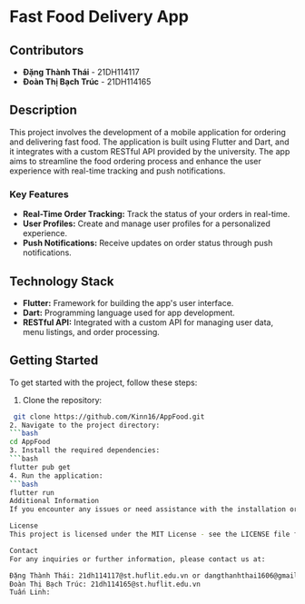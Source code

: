 # Fast Food Delivery App

## Contributors
- **Đặng Thành Thái** - 21DH114117
- **Đoàn Thị Bạch Trúc** - 21DH114165

## Description
This project involves the development of a mobile application for ordering and delivering fast food. The application is built using Flutter and Dart, and it integrates with a custom RESTful API provided by the university. The app aims to streamline the food ordering process and enhance the user experience with real-time tracking and push notifications.

### Key Features
- **Real-Time Order Tracking:** Track the status of your orders in real-time.
- **User Profiles:** Create and manage user profiles for a personalized experience.
- **Push Notifications:** Receive updates on order status through push notifications.

## Technology Stack
- **Flutter:** Framework for building the app's user interface.
- **Dart:** Programming language used for app development.
- **RESTful API:** Integrated with a custom API for managing user data, menu listings, and order processing.

## Getting Started
To get started with the project, follow these steps:

1. Clone the repository:
  ```bash
   git clone https://github.com/Kinn16/AppFood.git
2. Navigate to the project directory:
  ```bash
  cd AppFood
3. Install the required dependencies:
  ```bash
  flutter pub get
4. Run the application:
  ```bash
  flutter run
Additional Information
If you encounter any issues or need assistance with the installation or running the application, please contact 21dh114117@st.huflit.edu.vn for support.

License
This project is licensed under the MIT License - see the LICENSE file for details.

Contact
For any inquiries or further information, please contact us at:

Đặng Thành Thái: 21dh114117@st.huflit.edu.vn or dangthanhthai1606@gmail.com
Đoàn Thị Bạch Trúc: 21dh114165@st.huflit.edu.vn
Tuấn Linh: 
